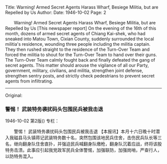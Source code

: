 Title: Warning! Armed Secret Agents Harass Wharf, Besiege Militia, but are Repelled by Us
Author:
Date: 1946-10-02
Page: 2

　　Warning!
    Armed Secret Agents Harass Wharf, Besiege Militia, but are Repelled by Us
    [This newspaper report] On the evening of the 16th of this month, dozens of armed secret agents of Chiang Kai-shek, who had sneaked into Matou Town, Cixian County, suddenly surrounded the local militia's residence, wounding three people including the militia captain. They then rushed straight to the residence of the Turn-Over Team and forced the militia to shout for the Turn-Over Team to hand over their guns. The Turn-Over Team calmly fought back and finally defeated the gang of secret agents. This matter should arouse the vigilance of all our Party, government, military, civilians, and militia, strengthen joint defense, strengthen sentry posts, and strictly check pedestrians to prevent secret agents from infiltrating.



<hr /> 

Original: 


### 警惕！  武装特务袭扰码头包围民兵被我击退

1946-10-02
第2版()
专栏：

　　警惕！
    武装特务袭扰码头包围民兵被我击退
    【本报讯】本月十六日晚十时潜入我磁县马头镇蒋记武装特务数十名，突然包围该地民兵住舍，击伤民兵队长等三名，继向翻身队住舍直扑，并强迫民兵喊翻身队缴枪，翻身队沉着应战，终将该股特务击溃。此事应引起我党政军民兵全体警惕，加强联防，加强岗哨，严查行人，以防特务混入。

